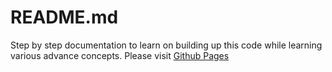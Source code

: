 # README.md

Step by step documentation to learn on building up this code while learning various advance concepts. Please visit [Github Pages](vineetma.github.io/springtutorial)
